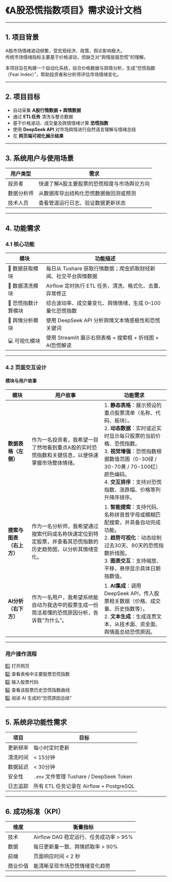 # 《A股恐慌指数项目》需求设计文档

---

## 1. 项目背景

A股市场情绪波动频繁，受宏观经济、政策、舆论影响极大。  
传统市场情绪指标主要基于价格波动，但缺乏对“舆情层面恐慌”的理解。  

本项目旨在构建一个自动化系统，综合价格数据与舆情分析，生成“恐慌指数（Fear Index）”，帮助投资者和分析师评估市场情绪变化。

---

## 2. 项目目标

- 自动采集 **A股行情数据 + 舆情数据**  
- 通过 **ETL任务** 清洗与整合数据  
- 基于价格波动、成交量及舆情情绪计算 **恐慌指数**  
- 使用 **DeepSeek API** 对市场舆情进行自然语言理解与情绪总结  
- 在 **网页端可视化展示结果**

---

## 3. 系统用户与使用场景

| 用户类型 | 需求 |
|-----------|------|
| 投资者 | 快速了解A股主要股票的恐慌程度与市场舆论方向 |
| 数据分析师 | 从数据库导出结构化恐慌数据做回测或预测 |
| 技术人员 | 查看管道运行日志、验证数据更新状态 |

---

## 4. 功能需求

### 4.1 核心功能

| 模块 | 功能描述 |
|------|-----------|
| 🧭 数据获取模块 | 每日从 Tushare 获取行情数据；爬虫抓取财经新闻、社交平台舆情数据 |
| 🧹 数据清洗模块 | Airflow 定时执行 ETL 任务，清洗、格式化、去重、异常修正 |
| 🧮 恐慌指数计算模块 | 综合波动率、成交量变化、舆情情绪，生成 0–100 量化恐慌指数 |
| 🤖 舆情分析模块 | 使用 DeepSeek API 分析舆情文本情感极性和恐慌关键词 |
| 💻 可视化模块 | 使用 Streamlit 展示右侧表格 + 搜索框 + 折线图 + AI恐慌解读 |

---

### 4.2 页面交互设计

#### 模块与用户故事

| 模块 | 用户故事 | 功能需求 |
|------|-----------|-----------|
| **数据表格（左侧）** | 作为一名投资者，我希望一目了然地看到重点A股的实时恐慌指数和关键信息，以便快速掌握市场整体情绪。 | 1. **静态表格**：展示预设的重点股票清单（名称、代码、板块）。<br>2. **动态数据**：实时或近实时显示每只股票的当前价格、恐慌指数。<br>3. **视觉增强**：恐慌指数根据数值范围（0-30绿 / 30-70黄 / 70-100红）颜色编码。<br>4. **交互排序**：支持对恐慌指数、涨跌幅、价格等列升降序排序。 |
| **搜索与图表（右上方）** | 作为一名分析师，我希望通过搜索代码或名称快速定位到特定股票，并查看其恐慌指数的历史趋势图，以分析其情绪变化。 | 1. **智能搜索**：支持代码、名称拼音首字母或模糊匹配搜索，并具备自动完成功能。<br>2. **趋势可视化**：动态绘制过去30天、90天的恐慌指数折线图。<br>3. **图表交互**：支持缩放、平移，悬停显示具体日期指数值。 |
| **AI分析（右下方）** | 作为一名用户，我希望系统能自动为我选中的股票生成一份简洁易懂的恐慌原因分析，告诉我“为什么”。 | 1. **AI集成**：调用 DeepSeek API，传入股票相关数据（价格、成交量、历史指数等）。<br>2. **文本生成**：生成连贯文本，从技术面、资金面、舆情面总结恐慌原因。 |

---

### 用户操作流程

1️⃣ 打开网页  
2️⃣ 查看表格中主要股票恐慌指数  
3️⃣ 输入股票代码  
4️⃣ 查看该股票历史恐慌指数曲线  
5️⃣ 阅读 AI 生成的“恐慌原因总结”

---

## 5. 系统非功能性需求

| 项目 | 目标 |
|------|------|
| 更新频率 | 每小时定时更新 |
| 清洗时间 | < 15分钟 |
| 数据延迟 | < 30分钟 |
| 安全性 | `.env` 文件管理 Tushare / DeepSeek Token |
| 日志追踪 | 所有 ETL 任务记录在 Airflow + PostgreSQL |

---

## 6. 成功标准（KPI）

| 维度 | 衡量指标 |
|------|-----------|
| 技术 | Airflow DAG 稳定运行、任务成功率 > 95% |
| 数据 | 每日更新量一致、舆情抓取率 > 90% |
| 前端 | 页面响应时间 < 2 秒 |
| 商业价值 | 能清晰呈现市场恐慌情绪变化趋势 |

---
